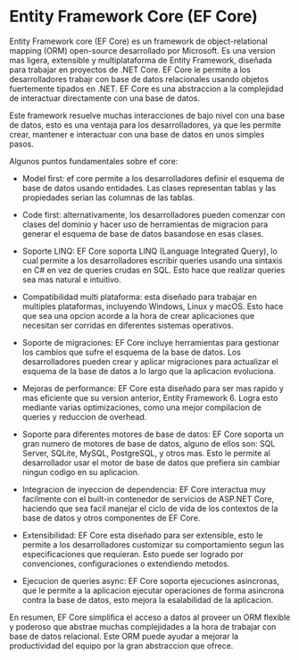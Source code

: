# Entity Framework Core (EF Core)

Entity Framework core (EF Core) es un framework de object-relational mapping (ORM) open-source desarrollado por Microsoft. Es una version mas ligera, extensible y multiplataforma de Entity Framework, diseñada para trabajar en proyectos de .NET Core. EF Core le permite a los desarrolladores trabajr con base de datos relacionales usando objetos fuertemente tipados en .NET. EF Core es una abstraccion a la complejidad de interactuar directamente con una base de datos.

Este framework resuelve muchas interacciones de bajo nivel con una base de datos, esto es una ventaja para los desarrolladores, ya que les permite crear, mantener e interactuar con una base de datos en unos simples pasos.

Algunos puntos fundamentales sobre ef core:

- Model first: ef core permite a los desarrolladores definir el esquema de base de datos usando entidades. Las clases representan tablas y las propiedades serian las columnas de las tablas.

- Code first: alternativamente, los desarrolladores pueden comenzar con clases del dominio y hacer uso de herramientas de migracion para generar el esquema de base de datos basandose en esas clases.

- Soporte LINQ: EF Core soporta LINQ (Language Integrated Query), lo cual permite a los desarrolladores escribir queries usando una sintaxis en C# en vez de queries crudas en SQL. Esto hace que realizar queries sea mas natural e intuitivo.

- Compatibilidad multi plataforma: esta diseñado para trabajar en multiples plataformas, incluyendo Windows, Linux y macOS. Esto hace que sea una opcion acorde a la hora de crear aplicaciones que necesitan ser corridas en diferentes sistemas operativos.

- Soporte de migraciones: EF Core incluye herramientas para gestionar los cambios que sufre el esquema de la base de datos. Los desarrolladores pueden crear y aplicar migraciones para actualizar el esquema de la base de datos a lo largo que la aplicacion evoluciona.

- Mejoras de performance: EF Core esta diseñado para ser mas rapido y mas eficiente que su version anterior, Entity Framework 6. Logra esto mediante varias optimizaciones, como una mejor compilacion de queries y reduccion de overhead.

- Soporte para diferentes motores de base de datos: EF Core soporta un gran numero de motores de base de datos, alguno de ellos son: SQL Server, SQLite, MySQL, PostgreSQL, y otros mas. Esto le permite al desarrollador usar el motor de base de datos que prefiera sin cambiar ningun codigo en su aplicacion.

- Integracion de inyeccion de dependencia: EF Core interactua muy facilmente con el built-in contenedor de servicios de ASP.NET Core, haciendo que sea facil manejar el ciclo de vida de los contextos de la base de datos y otros componentes de EF Core.

- Extensibilidad: EF Core esta diseñado para ser extensible, esto le permite a los desarrolladores customizar su comportamiento segun las especificaciones que requieran. Esto puede ser logrado por convenciones, configuraciones o extendiendo metodos.

- Ejecucion de queries async: EF Core soporta ejecuciones asincronas, que le permite a la aplicacion ejecutar operaciones de forma asincrona contra la base de datos, esto mejora la esalabilidad de la aplicacion.

En resumen, EF Core simplifica el acceso a datos al proveer un ORM flexible y poderoso que abstrae muchas complejidades a la hora de trabajar con base de datos relacional. Este ORM puede ayudar a mejorar la productividad del equipo por la gran abstraccion que ofrece.